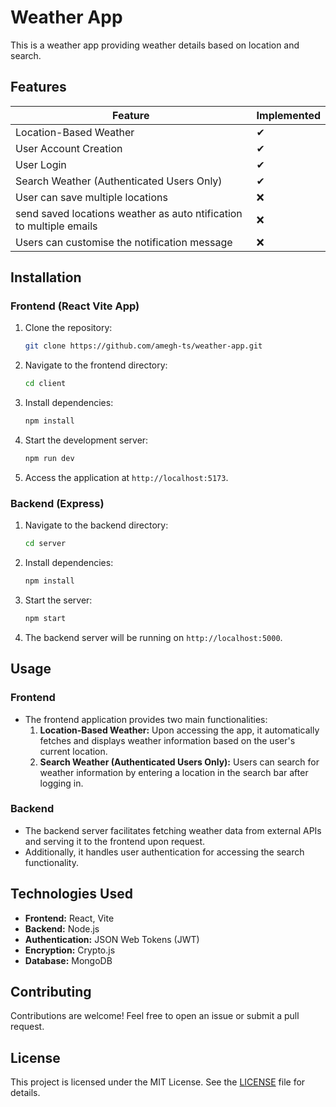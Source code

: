 # Weather App

This is a weather app providing weather details based on location and search.

## Features

| Feature                                  | Implemented |
|------------------------------------------|-------------|
| Location-Based Weather                   |      ✔      |
| User Account Creation                    |      ✔      |
| User Login                      |      ✔      |
| Search Weather (Authenticated Users Only)|      ✔      |
| User can save multiple locations                      |      ❌      |
| send saved locations weather as auto ntification to multiple emails                     |      ❌      |
| Users can customise the notification message                       |      ❌      |





## Installation

### Frontend (React Vite App)

1. Clone the repository:

    ```bash
    git clone https://github.com/amegh-ts/weather-app.git
    ```

2. Navigate to the frontend directory:

    ```bash
    cd client
    ```

3. Install dependencies:

    ```bash
    npm install
    ```

4. Start the development server:

    ```bash
    npm run dev
    ```

5. Access the application at `http://localhost:5173`.

### Backend (Express)

1. Navigate to the backend directory:

    ```bash
    cd server
    ```

2. Install dependencies:

    ```bash
    npm install
    ```

3. Start the server:

    ```bash
    npm start
    ```

4. The backend server will be running on `http://localhost:5000`.

## Usage

### Frontend

- The frontend application provides two main functionalities:
  1. **Location-Based Weather:** Upon accessing the app, it automatically fetches and displays weather information based on the user's current location.
  2. **Search Weather (Authenticated Users Only):** Users can search for weather information by entering a location in the search bar after logging in.

### Backend

- The backend server facilitates fetching weather data from external APIs and serving it to the frontend upon request.
- Additionally, it handles user authentication for accessing the search functionality.

## Technologies Used

- **Frontend:** React, Vite
- **Backend:** Node.js
- **Authentication:** JSON Web Tokens (JWT)
- **Encryption:** Crypto.js
- **Database:** MongoDB

## Contributing

Contributions are welcome! Feel free to open an issue or submit a pull request.

## License

This project is licensed under the MIT License. See the [LICENSE](LICENSE) file for details.
